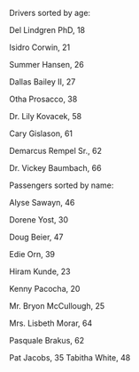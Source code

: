 Drivers sorted by age:

Del Lindgren PhD, 18

Isidro Corwin, 21

Summer Hansen, 26

Dallas Bailey II, 27

Otha Prosacco, 38

Dr. Lily Kovacek, 58

Cary Gislason, 61

Demarcus Rempel Sr., 62

Dr. Vickey Baumbach, 66

Passengers sorted by name:

Alyse Sawayn, 46

Dorene Yost, 30

Doug Beier, 47

Edie Orn, 39

Hiram Kunde, 23

Kenny Pacocha, 20

Mr. Bryon McCullough, 25

Mrs. Lisbeth Morar, 64

Pasquale Brakus, 62

Pat Jacobs, 35
Tabitha White, 48
